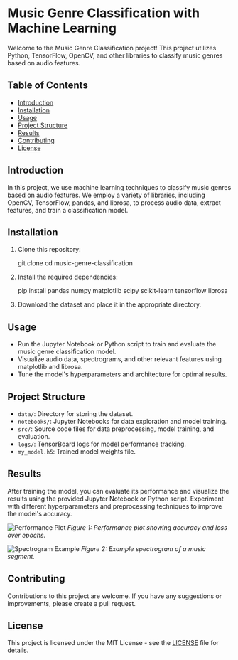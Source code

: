 # Music Genre Classification with Machine Learning

Welcome to the Music Genre Classification project! This project utilizes Python, TensorFlow, OpenCV, and other libraries to classify music genres based on audio features.

## Table of Contents
- [Introduction](#introduction)
- [Installation](#installation)
- [Usage](#usage)
- [Project Structure](#project-structure)
- [Results](#results)
- [Contributing](#contributing)
- [License](#license)

## Introduction

In this project, we use machine learning techniques to classify music genres based on audio features. We employ a variety of libraries, including OpenCV, TensorFlow, pandas, and librosa, to process audio data, extract features, and train a classification model.

## Installation

1. Clone this repository:
  
   git clone <repository-url>
   cd music-genre-classification

2. Install the required dependencies:

    pip install pandas numpy matplotlib scipy scikit-learn tensorflow librosa


3. Download the dataset and place it in the appropriate directory.

## Usage

- Run the Jupyter Notebook or Python script to train and evaluate the music genre classification model.
- Visualize audio data, spectrograms, and other relevant features using matplotlib and librosa.
- Tune the model's hyperparameters and architecture for optimal results.

## Project Structure

- `data/`: Directory for storing the dataset.
- `notebooks/`: Jupyter Notebooks for data exploration and model training.
- `src/`: Source code files for data preprocessing, model training, and evaluation.
- `logs/`: TensorBoard logs for model performance tracking.
- `my_model.h5`: Trained model weights file.

## Results

After training the model, you can evaluate its performance and visualize the results using the provided Jupyter Notebook or Python script. Experiment with different hyperparameters and preprocessing techniques to improve the model's accuracy.

![Performance Plot](images/performance_plot.png)
*Figure 1: Performance plot showing accuracy and loss over epochs.*

![Spectrogram Example](images/spectrogram_example.png)
*Figure 2: Example spectrogram of a music segment.*

## Contributing

Contributions to this project are welcome. If you have any suggestions or improvements, please create a pull request.

## License

This project is licensed under the MIT License - see the [LICENSE](LICENSE) file for details.



   
   

